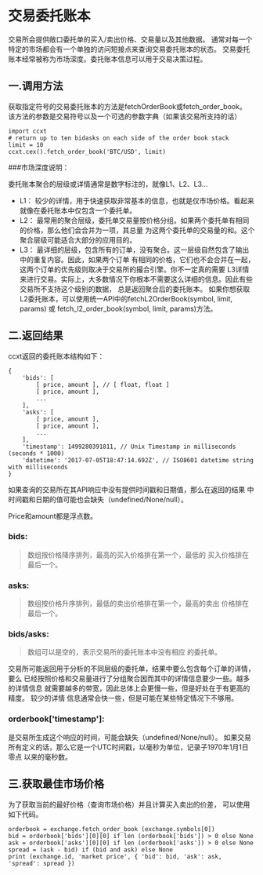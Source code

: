 # 交易委托账本
交易所会提供敞口委托单的买入/卖出价格、交易量以及其他数据。 通常对每一个特定的市场都会有一个单独的访问短接点来查询交易委托账本的状态。 交易委托账本经常被称为市场深度。委托账本信息可以用于交易决策过程。
## 一.调用方法
获取指定符号的交易委托账本的方法是fetchOrderBook或fetch_order_book。 
该方法的参数是交易符号以及一个可选的参数字典（如果该交易所支持的话）

    import ccxt
    # return up to ten bidasks on each side of the order book stack
    limit = 10
    ccxt.cex().fetch_order_book('BTC/USD', limit)

###市场深度说明：

委托账本聚合的层级或详情通常是数字标注的，就像L1、L2、L3...
- L1：
    较少的详情，用于快速获取非常基本的信息，也就是仅市场价格。看起来就像在委托账本中仅包含一个委托单。
- L2：
    最常用的聚合层级，委托单交易量按价格分组。如果两个委托单有相同的价格，那么他们会合并为一项，其总量 为这两个委托单的交易量的和。这个聚合层级可能适合大部分的应用目的。
- L3：
    最详细的层级，包含所有的订单，没有聚合。这一层级自然包含了输出中的重复内容。因此，如果两个订单 有相同的价格，它们也不会合并在一起，这两个订单的优先级则取决于交易所的撮合引擎。你不一定真的需要 L3详情来进行交易。实际上，大多数情况下你根本不需要这么详细的信息。因此有些交易所不支持这个级别的数据， 总是返回聚合后的委托账本。
    如果你想获取L2委托账本，可以使用统一API中的fetchL2OrderBook(symbol, limit, params) 或 fetch_l2_order_book(symbol, limit, params)方法。
## 二.返回结果
ccxt返回的委托账本结构如下：

    {
        'bids': [
            [ price, amount ], // [ float, float ]
            [ price, amount ],
            ...
        ],
        'asks': [
            [ price, amount ],
            [ price, amount ],
            ...
        ],
        'timestamp': 1499280391811, // Unix Timestamp in milliseconds (seconds * 1000)
        'datetime': '2017-07-05T18:47:14.692Z', // ISO8601 datetime string with milliseconds
    }

如果查询的交易所在其API响应中没有提供时间戳和日期值，那么在返回的结果 中时间戳和日期的值可能也会缺失（undefined/None/null）。

Price和amount都是浮点数。
### bids:
>数组按价格降序排列，最高的买入价格排在第一个，最低的 买入价格排在最后一个。

### asks:
> 数组按价格升序排列，最低的卖出价格排在第一个，最高的卖出 价格排在最后一个。

### bids/asks:
> 数组可以是空的，表示交易所的委托账本中没有相应 的委托单。

交易所可能返回用于分析的不同层级的委托单，结果中要么包含每个订单的详情，要么 已经按照价格和交易量进行了分组聚合因而其中的详情信息要少一些。越多的详情信息 就需要越多的带宽，因此总体上会更慢一些，但是好处在于有更高的精度。
较少的详情 信息通常会快一些，但是可能在某些特定情况下不够用。

### orderbook['timestamp']:
是交易所生成这个响应的时间，可能会缺失（undefined/None/null）。 
如果交易所有定义的话，那么它是一个UTC时间戳，以毫秒为单位，记录子1970年1月1日零点 以来的毫秒数。

## 三.获取最佳市场价格
为了获取当前的最好价格（查询市场价格）并且计算买入卖出的价差， 可以使用如下代码。

    orderbook = exchange.fetch_order_book (exchange.symbols[0])
    bid = orderbook['bids'][0][0] if len (orderbook['bids']) > 0 else None
    ask = orderbook['asks'][0][0] if len (orderbook['asks']) > 0 else None
    spread = (ask - bid) if (bid and ask) else None
    print (exchange.id, 'market price', { 'bid': bid, 'ask': ask, 'spread': spread })
